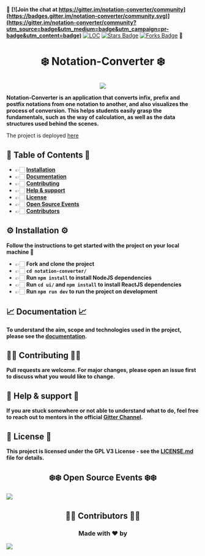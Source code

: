 🚩 **[![Join the chat at https://gitter.im/notation-converter/community](https://badges.gitter.im/notation-converter/community.svg)](https://gitter.im/notation-converter/community?utm_source=badge&utm_medium=badge&utm_campaign=pr-badge&utm_content=badge)**
<a href="https://github.com/adityabisoi/notation-converter"><img src="https://sloc.xyz/github/adityabisoi/notation-converter" alt="LOC"/></a>
<a href="https://github.com/adityabisoi/notation-converter/stargazers"><img src="https://img.shields.io/github/stars/adityabisoi/notation-converter" alt="Stars Badge"/></a>
<a href="https://github.com/adityabisoi/notation-converter/network/members"><img src="https://img.shields.io/github/forks/adityabisoi/notation-converter" alt="Forks Badge"/></a> 🚩

# <p align = "center"> ❄️ Notation-Converter ❄️ </p>

<p align="center" width="100%"><img src="https://user-images.githubusercontent.com/86164395/145943167-45765c08-7057-4645-bfc9-c5a1529b2cfd.jpg"></p>
   
****Notation-Converter is an application that converts infix, prefix and postfix notations from one notation to another, and also visualizes the process of conversion. This helps students easily grasp the fundamentals, such as the way of calculation, as well as the data structures used behind the scenes.****

The project is deployed [here](https://notation-converter.herokuapp.com/)

## 📝 Table of Contents 📝
 
  - 👉🏻 **[Installation](https://github.com/Chayan-11/notation-converter/blob/main/README.md#installation)**
  - 👉🏻 **[Documentation](https://github.com/Chayan-11/notation-converter/blob/main/README.md#documentation)**
  - 👉🏻 **[Contributing](https://github.com/Chayan-11/notation-converter/blob/main/README.md#contributing)**
  - 👉🏻 **[Help & support](https://github.com/Chayan-11/notation-converter/blob/main/README.md#help--support)**
  - 👉🏻 **[License](https://github.com/Chayan-11/notation-converter/blob/main/README.md#license)**
  - 👉🏻 **[Open Source Events](https://github.com/Chayan-11/notation-converter/blob/main/README.md#open-source-events)**
  - 👉🏻 **[Contributors](https://github.com/Chayan-11/notation-converter/blob/main/README.md#contributors)**
 
## ⚙️ Installation ⚙️

**Follow the instructions to get started with the project on your local machine 🚀**

* 👉🏻 **Fork and clone the project**
* 👉🏻 **`cd notation-converter/`**
* 👉🏻 **Run `npm install` to install NodeJS dependencies**
* 👉🏻 **Run `cd ui/` and `npm install` to install ReactJS dependencies**
* 👉🏻 **Run `npm run dev` to run the project on development**

## 📈 Documentation 📈

**To understand the aim, scope and technologies used in the project, please see the [documentation](https://bit.ly/333oeRj).**

## 💪🏻 Contributing 💪🏻

**Pull requests are welcome. For major changes, please open an issue first to discuss what you would like to change.**

## 🤝 Help & support 🤝

**If you are stuck somewhere or not able to understand what to do, feel free to reach out to mentors in the official [Gitter Channel](https://gitter.im/notation-converter/community).**

## 🔴 License 🔴

**This project is licensed under the GPL V3 License - see the [LICENSE.md](https://github.com/adityabisoi/notation-converter/blob/main/LICENSE) file for details.**

## <p align = "center"> ❄️❄️ Open Source Events ❄️❄️ </p>

 <img  src="https://vchrombiediary.files.wordpress.com/2017/12/screenshot-from-2017-12-05-17-02-03-another-copy-e1512483232128.png" href="https://kwoc.kossiitkgp.org/">

## <p align = "center"> 💁🏻 Contributors 💁🏻 </p>

### <p align="center"> Made with ❤️ by </p>

<a href="https://github.com/adityabisoi/notation-converter/graphs/contributors">
  <img src="https://contrib.rocks/image?repo=adityabisoi/notation-converter" />
</a>
